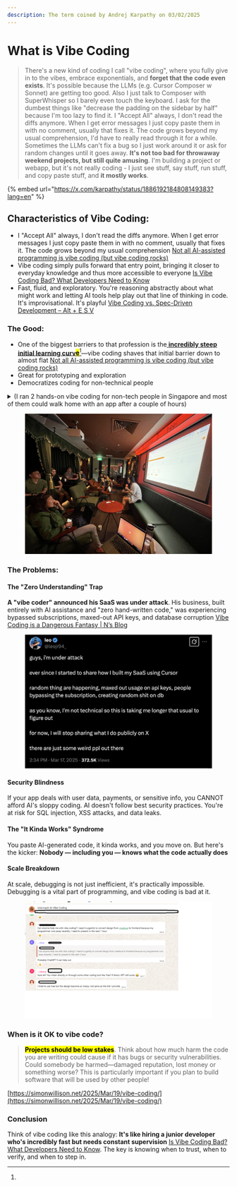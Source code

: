 ```yaml
---
description: The term coined by Andrej Karpathy on 03/02/2025
---
```


# What is Vibe Coding

> There's a new kind of coding I call "vibe coding", where you fully give in to the vibes, embrace exponentials, and **forget that the code even exists**. It's possible because the LLMs (e.g. Cursor Composer w Sonnet) are getting too good. Also I just talk to Composer with SuperWhisper so I barely even touch the keyboard. I ask for the dumbest things like "decrease the padding on the sidebar by half" because I'm too lazy to find it. I "Accept All" always, I don't read the diffs anymore. When I get error messages I just copy paste them in with no comment, usually that fixes it. The code grows beyond my usual comprehension, I'd have to really read through it for a while. Sometimes the LLMs can't fix a bug so I just work around it or ask for random changes until it goes away. **It's not too bad for throwaway weekend projects, but still quite amusing**. I'm building a project or webapp, but it's not really coding - I just see stuff, say stuff, run stuff, and copy paste stuff, and **it mostly works**.

{% embed url="https://x.com/karpathy/status/1886192184808149383?lang=en" %}

## **Characteristics of Vibe Coding:**

* I "Accept All" always, I don't read the diffs anymore. When I get error messages I just copy paste them in with no comment, usually that fixes it. The code grows beyond my usual comprehension [Not all AI-assisted programming is vibe coding (but vibe coding rocks)](https://simonwillison.net/2025/Mar/19/vibe-coding/)
* Vibe coding simply pulls forward that entry point, bringing it closer to everyday knowledge and thus more accessible to everyone [Is Vibe Coding Bad? What Developers Need to Know](https://www.codecademy.com/resources/blog/what-is-vibe-coding-is-it-bad)
* Fast, fluid, and exploratory. You're reasoning abstractly about what might work and letting AI tools help play out that line of thinking in code. It's improvisational. It's playful [Vibe Coding vs. Spec-Driven Development – Alt + E S V](https://redmonk.com/rstephens/2025/07/31/spec-vs-vibes/)

### **The Good:**

* One of the biggest barriers to that profession is the[ **incredibly steep initial learning curv**<mark style="color:$primary;">**e**</mark>](#user-content-fn-1)[^1]—vibe coding shaves that initial barrier down to almost flat [Not all AI-assisted programming is vibe coding (but vibe coding rocks)](https://simonwillison.net/2025/Mar/19/vibe-coding/)
* Great for prototyping and exploration
* Democratizes coding for non-technical people

<details>

<summary>(I ran 2 hands-on vibe coding for non-tech people in Singapore and most of them could walk home with an app after a couple of hours)</summary>



</details>

<figure><img src=".gitbook/assets/image.png" alt=""><figcaption></figcaption></figure>

### **The Problems:**

#### The "Zero Understanding" Trap

**A "vibe coder" announced his SaaS was under attack**. His business, built entirely with AI assistance and "zero hand-written code," was experiencing bypassed subscriptions, maxed-out API keys, and database corruption [Vibe Coding is a Dangerous Fantasy | N’s Blog](https://nmn.gl/blog/vibe-coding-fantasy)

<figure><img src=".gitbook/assets/image (1).png" alt=""><figcaption></figcaption></figure>

#### **Security Blindness**

If your app deals with user data, payments, or sensitive info, you CANNOT afford AI's sloppy coding. AI doesn't follow best security practices. You're at risk for SQL injection, XSS attacks, and data leaks.

#### **The "It Kinda Works" Syndrome**

You paste AI-generated code, it kinda works, and you move on. But here's the kicker: **Nobody — including you — knows what the code actually does**&#x20;

#### **Scale Breakdown**

At scale, debugging is not just inefficient, it's practically impossible. Debugging is a vital part of programming, and vibe coding is bad at it.



<figure><img src=".gitbook/assets/vibe_coding.png" alt=""><figcaption></figcaption></figure>

### **When is it OK to vibe code?**&#x20;



> <mark style="background-color:$primary;">**Projects should be low stakes**</mark>. Think about how much harm the code you are writing could cause if it has bugs or security vulnerabilities. Could somebody be harmed—damaged reputation, lost money or something worse? This is particularly important if you plan to build software that will be used by other people!

[https://simonwillison.net/2025/Mar/19/vibe-coding/](https://simonwillison.net/2025/Mar/19/vibe-coding/)

### Conclusion

Think of vibe coding like this analogy: **It's like hiring a junior developer who's incredibly fast but needs constant supervision** [Is Vibe Coding Bad? What Developers Need to Know](https://www.codecademy.com/resources/blog/what-is-vibe-coding-is-it-bad). The key is knowing when to trust, when to verify, and when to step in.





[^1]: 
